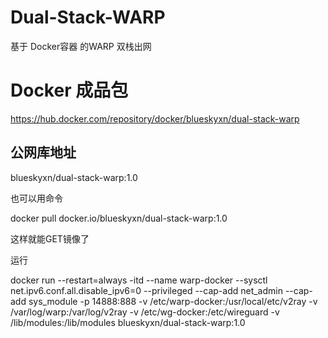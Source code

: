 # Dual-Stack-WARP
基于 Docker容器 的WARP 双栈出网

# Docker 成品包
https://hub.docker.com/repository/docker/blueskyxn/dual-stack-warp

## 公网库地址

blueskyxn/dual-stack-warp:1.0

也可以用命令

docker pull docker.io/blueskyxn/dual-stack-warp:1.0

这样就能GET镜像了

运行

docker run --restart=always -itd --name warp-docker --sysctl net.ipv6.conf.all.disable_ipv6=0 --privileged --cap-add net_admin --cap-add sys_module -p 14888:888 -v /etc/warp-docker:/usr/local/etc/v2ray -v /var/log/warp:/var/log/v2ray -v /etc/wg-docker:/etc/wireguard -v /lib/modules:/lib/modules blueskyxn/dual-stack-warp:1.0
